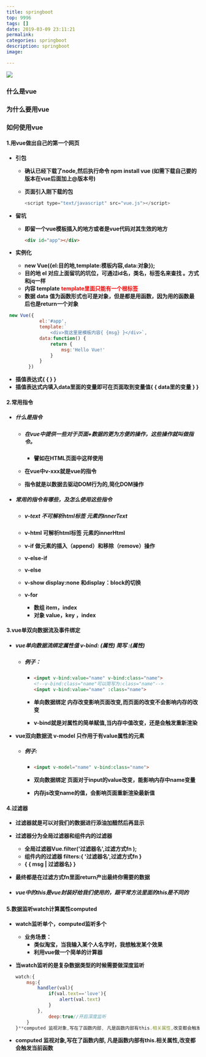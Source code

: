 ```yaml
---
title: springboot
top: 9996
tags: []
date: 2019-03-09 23:11:21
permalink:
categories: springboot
description: springboot
image:

---
```


<p class="description"></p>

<meta name="referrer" content="no-referrer" />

<img src="http://blog-mamba.oss-cn-beijing.aliyuncs.com/springboot/title.png">

<!-- more -->

### 什么是vue

### 为什么要用vue

###  如何使用vue

#### 1.用vue做出自己的第一个网页

- **引包**

  - **确认已经下载了node,然后执行命令 npm install vue (如需下载自己要的版本在vue后面加上@版本号)**

  - **页面引入刚下载的包**
  
    ```javascript
    <script type="text/javascript" src="vue.js"></script>
    ```
  
    
  
- **留坑**

  - **即留一个vue模板插入的地方或者是vue代码对其生效的地方**

    ```html
    <div id="app"></div>
    ```

    

- **实例化**

  -  **new Vue({el:目的地,template:模板内容,data:对象});**
    - **目的地 el 对应上面留坑的坑位，可通过id名，类名，标签名来查找 。方式和jq一样**
    - **内容 template**  <font color="red">**template里面只能有一个根标签**</font>
    - **数据 data 值为函数形式也可是对象，但是都是用函数，因为用的函数最后也是return一个对象**

```javascript
 new Vue({
            el:'#app',
            template:`
                <div>我这里是模板内容{ {msg} }</div>`,
            data:function() {
                return {
                    msg:'Hello Vue!'
                }
            }
        })
```

- **插值表达式{ { } }**
- **插值表达式内填入data里面的变量即可在页面取到变量值{ { data里的变量 } }**



#### 2.常用指令

- ##### 什么是指令

  - ##### **在vue中提供一些对于页面+数据的更为方便的操作，这些操作就叫做指令。**

    - **譬如在HTML页面中这样使用<div v-xxx=''></div>**

  - **在vue中v-xxx就是vue的指令**

  - **指令就是以数据去驱动DOM行为的,简化DOM操作**

- ##### **常用的指令有哪些，及怎么使用这些指令**

  - ##### **v-text 不可解析html标签   元素的innerText**

  - **v-html 可解析html标签  元素的innerHtml**

  - **v-if 做元素的插入（append）和移除（remove）操作**

  - **v-else-if**

  - **v-else**

  - **v-show display:none 和display：block的切换**

  - **v-for**

    - **数组 item，index**
    - **对象 value，key ，index**

    

#### 3.vue单双向数据流及事件绑定

- ##### **vue单向数据流绑定属性值 v-bind: (属性) 简写 :(属性)**

  - ##### **例子：**

    - ```html
      <input v-bind:value="name" v-bind:class="name">
      <!--v-bind:class="name"可以简写为:class="name"-->
      <input v-bind:value="name" :class="name">
      ```

    - **单向数据绑定 内存改变影响页面改变,而页面的改变不会影响内存的改变**

    - **v-bind就是对属性的简单赋值,当内存中值改变，还是会触发重新渲染**

- **vue双向数据流 v-model 只作用于有value属性的元素**

  - ##### **例子:**

    - ```html
      <input v-model="name" v-bind:class="name">
      ```

    - **双向数据绑定 页面对于input的value改变，能影响内存中name变量**

    - **内存js改变name的值，会影响页面重新渲染最新值**

#### 4.过滤器

- **过滤器就是可以对我们的数据进行添油加醋然后再显示**

- **过滤器分为全局过滤器和组件内的过滤器**

  - **全局过滤器Vue.filter('过滤器名',过滤方式fn );**
  - **组件内的过滤器 filters:{ '过滤器名',过滤方式fn }**
  - **{ { msg | 过滤器名} }**

- **最终都是在过滤方式fn里面return产出最终你需要的数据**

- ##### vue中的this是vue封装好给我们使用的，跟平常方法里面的this是不同的



#### 5.数据监听watch计算属性computed

- **watch监听单个，computed监听多个**

  - **业务场景：**
    - **类似淘宝，当我输入某个人名字时，我想触发某个效果**
    - **利用vue做一个简单的计算器**

- **当watch监听的是复杂数据类型的时候需要做深度监听**

  ```javascript
  watch:{
      msg:{
          handler(val){
              if(val.text=='love'){
                  alert(val.text)
              }
          },
              deep:true//开启深度监听
      }
  }**computed 监视对象,写在了函数内部, 凡是函数内部有this.相关属性,改变都会触发当前函数**
  ```

- **computed 监视对象,写在了函数内部, 凡是函数内部有this.相关属性,改变都会触发当前函数**

